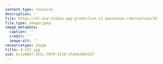 ```yaml
---
content_type: resource
description: ''
file: https://ol-ocw-studio-app-production.s3.amazonaws.com/courses/18-s097-applied-category-theory-january-iap-2019/bc1a9067351c79f941191fed43495157_4-237.jpg
file_type: image/jpeg
image_metadata:
  caption: ''
  credit: ''
  image-alt: ''
resourcetype: Image
title: 4-237.jpg
uid: bc1a9067-351c-79f9-4119-1fed43495157
---
```

